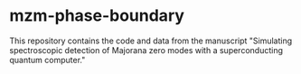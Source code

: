 # mzm-phase-boundary
This repository contains the code and data from the manuscript "Simulating spectroscopic detection of Majorana zero modes with a superconducting quantum computer."
